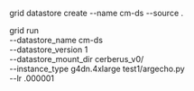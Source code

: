 
grid datastore create --name cm-ds --source .

grid run \
--datastore_name cm-ds \
--datastore_version 1 \
--datastore_mount_dir cerberus_v0/ \
--instance_type g4dn.4xlarge test1/argecho.py \
--lr .000001

